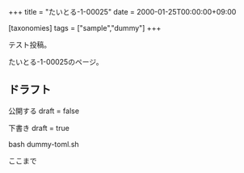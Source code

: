 +++
title = "たいとる-1-00025"
date = 2000-01-25T00:00:00+09:00

[taxonomies]
tags = ["sample","dummy"]
+++

テスト投稿。

たいとる-1-00025のページ。


## ドラフト

公開する
draft = false

下書き
draft = true

bash dummy-toml.sh

ここまで
